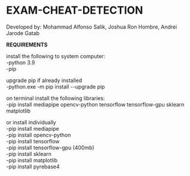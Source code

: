 # EXAM-CHEAT-DETECTION   
 
 Developed by: Mohammad Alfonso Salik, Joshua Ron Hombre, Andrei Jarode Gatab

**REQUIREMENTS**

install the following to system computer:   
-python 3.9   
-pip   

upgrade pip if already installed   
-python.exe -m pip install --upgrade pip   

on terminal install the following libraries:   
-pip install mediapipe opencv-python tensorflow tensorflow-gpu sklearn matplotlib   

or install individually   
-pip install mediapipe   
-pip install opencv-python   
-pip install tensorflow   
-pip install tensorflow-gpu (400mb)   
-pip install sklearn   
-pip install matplotlib  
-pip install pyrebase4
